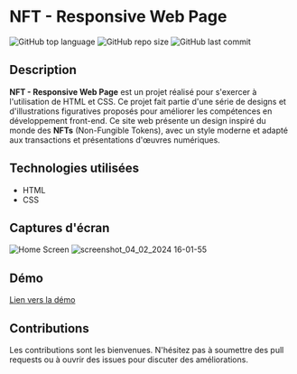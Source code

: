 # NFT - Responsive Web Page

![GitHub top language](https://img.shields.io/github/languages/top/dimainc26/nft_webpage)
![GitHub repo size](https://img.shields.io/github/repo-size/dimainc26/nft_webpage)
![GitHub last commit](https://img.shields.io/github/last-commit/dimainc26/nft_webpage)

## Description
**NFT - Responsive Web Page** est un projet réalisé pour s'exercer à l'utilisation de HTML et CSS. Ce projet fait partie d'une série de designs et d'illustrations figuratives proposés pour améliorer les compétences en développement front-end. Ce site web présente un design inspiré du monde des **NFTs** (Non-Fungible Tokens), avec un style moderne et adapté aux transactions et présentations d'œuvres numériques.

## Technologies utilisées
- HTML
- CSS

## Captures d'écran
![Home Screen](https://github.com/dimainc26/nft_webpage/blob/main/assets/home.png)
![screenshot_04_02_2024 16-01-55](https://github.com/dimainc26/finance_site/assets/125144533/b8558747-3e0c-4683-9a5e-7535c6722733)

## Démo
[Lien vers la démo](https://dev.dimazanre.com/nft)

## Contributions
Les contributions sont les bienvenues. N'hésitez pas à soumettre des pull requests ou à ouvrir des issues pour discuter des améliorations.
